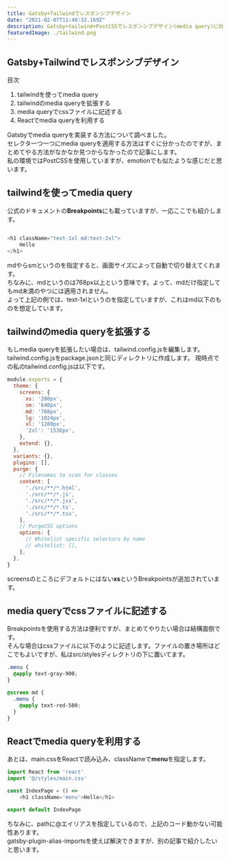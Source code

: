 ```yaml
---
title: Gatsby+Tailwindでレスポンシブデザイン
date: "2021-02-07T11:40:32.169Z"
description: Gatsby+tailwind+PostCSSでレスポンシブデザイン(media query)に対応する
featuredImage: ./tailwind.png
---
```


## Gatsby+Tailwindでレスポンシブデザイン

<div class="mt-8 mb-8">

<nav class='blog-nav'> 
  <div class='inner'>
    <p>目次</p>
    <ol class="top-ol">
      <li class="top-li">tailwindを使ってmedia query</li>
      <li class="top-li">tailwindのmedia queryを拡張する</li>
      <li class="top-li">media queryでcssファイルに記述する</li>
      <li class="top-li">Reactでmedia queryを利用する</li>
    </ol>
  </div>
</nav>

</div>

<p class="mb-8">
Gatsbyでmedia queryを実装する方法について調べました。<br/>
セレクタ一つ一つにmedia queryを適用する方法はすぐに分かったのですが、まとめてやる方法がなかなか見つからなかったので記事にします。<br/>
私の環境ではPostCSSを使用していますが、emotionでも似たような感じだと思います。
</p>

## tailwindを使ってmedia query

<p class="mt-8 mb-8">
公式のドキュメントの<strong>Breakpoints</strong>にも載っていますが、一応ここでも紹介します。<br/>

</p>

```tsx:title=index.ts

<h1 className="text-1xl md:text-2xl">
	Hello
</h1>

```

<p class="mt-8 mb-8">
mdやらsmというのを指定すると、画面サイズによって自動で切り替えてくれます。<br/>
ちなみに、mdというのは768px以上という意味です。よって、mdだけ指定してもmd未満のやつには適用されません。<br/>
よって上記の例では、text-1xlというのを指定していますが、これはmd以下のものを想定しています。
</p>

## tailwindのmedia queryを拡張する

<p class="mt-8 mb-8">
もしmedia queryを拡張したい場合は、tailwind.config.jsを編集します。tailwind.config.jsをpackage.jsonと同じディレクトリに作成します。
現時点での私のtailwind.config.jsは以下です。
</p>


```js:title=tailwind.config.js
module.exports = {
  theme: {
    screens: {
      xs: '280px',
      sm: '640px',
      md: '768px',
      lg: '1024px',
      xl: '1280px',
      '2xl': '1536px',
    },
    extend: {},
  },
  variants: {},
  plugins: [],
  purge: {
    // Filenames to scan for classes
    content: [
      './src/**/*.html',
      './src/**/*.js',
      './src/**/*.jsx',
      './src/**/*.ts',
      './src/**/*.tsx',
    ],
    // PurgeCSS options
    options: {
      // Whitelist specific selectors by name
      // whitelist: [],
    },
  },
}


```

<p class="mt-8 mb-8">
screensのところにデフォルトにはない<strong>xs</strong>というBreakpointsが追加されています。
</p>

## media queryでcssファイルに記述する

<p class="mt-8 mb-8">
Breakpointsを使用する方法は便利ですが、まとめてやりたい場合は結構面倒です。<br/>
そんな場合はcssファイルに以下のように記述します。ファイルの置き場所はどこでもよいですが、私はsrc/stylesディレクトリの下に置いてます。
</p>

```css:title=main.css
.menu {
  @apply text-gray-900;
}

@screen md {
  .menu {
    @apply text-red-500;
  }
}
```

## Reactでmedia queryを利用する

<p class="mt-8 mb-8">
あとは、main.cssをReactで読み込み、classNameで<strong>menu</strong>を指定します。
</p>


```tsx:title=index.ts
import React from 'react'
import '@/styles/main.css'

const IndexPage = () => 
	<h1 className='menu'>Hello</h1>

export default IndexPage
```

<p class="mt-8 mb-8">
ちなみに、pathに@エイリアスを指定しているので、上記のコード動かない可能性あります。<br/>
gatsby-plugin-alias-importsを使えば解決できますが、別の記事で紹介したいと思います。
</p>

